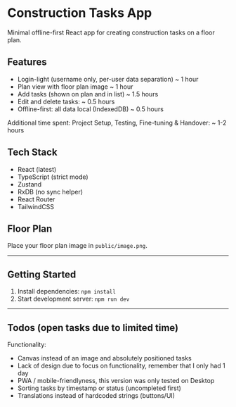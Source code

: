 # Construction Tasks App

Minimal offline-first React app for creating construction tasks on a floor plan.

## Features

- Login-light (username only, per-user data separation) ~ 1 hour
- Plan view with floor plan image ~ 1 hour
- Add tasks (shown on plan and in list) ~ 1.5 hours
- Edit and delete tasks: ~ 0.5 hours
- Offline-first: all data local (IndexedDB) ~ 0.5 hours

Additional time spent: Project Setup, Testing, Fine-tuning & Handover: ~ 1-2 hours

## Tech Stack

- React (latest)
- TypeScript (strict mode)
- Zustand
- RxDB (no sync helper)
- React Router
- TailwindCSS

## Floor Plan

Place your floor plan image in `public/image.png`.

---

## Getting Started

1. Install dependencies: `npm install`
2. Start development server: `npm run dev`

---

## Todos (open tasks due to limited time)

Functionality:

- Canvas instead of an image and absolutely positioned tasks
- Lack of design due to focus on functionality, remember that I only had 1 day
- PWA / mobile-friendlyness, this version was only tested on Desktop
- Sorting tasks by timestamp or status (uncompleted first)
- Translations instead of hardcoded strings (buttons/UI)
